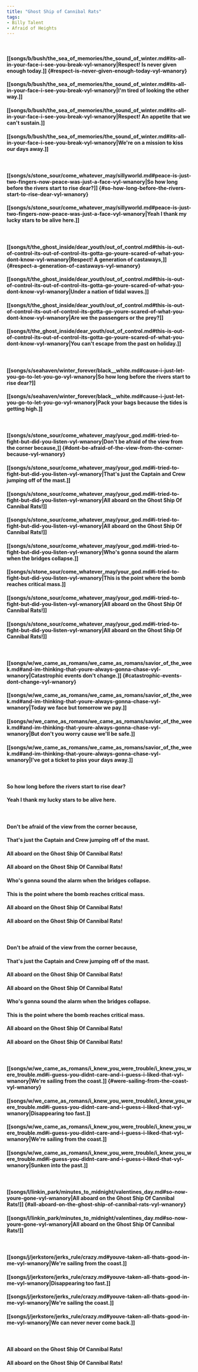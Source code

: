 ```yaml
---
title: "Ghost Ship of Cannibal Rats"
tags:
- Billy Talent
- Afraid of Heights
---
```

&nbsp;
#### [[songs/b/bush/the_sea_of_memories/the_sound_of_winter.md#its-all-in-your-face-i-see-you-break-vyl-wnanory|Respect! Is never given enough today.]] {#respect-is-never-given-enough-today-vyl-wnanory}
#### [[songs/b/bush/the_sea_of_memories/the_sound_of_winter.md#its-all-in-your-face-i-see-you-break-vyl-wnanory|I'm tired of looking the other way.]]
#### [[songs/b/bush/the_sea_of_memories/the_sound_of_winter.md#its-all-in-your-face-i-see-you-break-vyl-wnanory|Respect! An appetite that we can't sustain.]]
#### [[songs/b/bush/the_sea_of_memories/the_sound_of_winter.md#its-all-in-your-face-i-see-you-break-vyl-wnanory|We're on a mission to kiss our days away.]]
&nbsp;
#### [[songs/s/stone_sour/come_whatever_may/sillyworld.md#peace-is-just-two-fingers-now-peace-was-just-a-face-vyl-wnanory|So how long before the rivers start to rise dear?]] {#so-how-long-before-the-rivers-start-to-rise-dear-vyl-wnanory}
#### [[songs/s/stone_sour/come_whatever_may/sillyworld.md#peace-is-just-two-fingers-now-peace-was-just-a-face-vyl-wnanory|Yeah I thank my lucky stars to be alive here.]]
&nbsp;
#### [[songs/t/the_ghost_inside/dear_youth/out_of_control.md#this-is-out-of-control-its-out-of-control-its-gotta-go-youre-scared-of-what-you-dont-know-vyl-wnanory|Respect! A generation of castaways,]] {#respect-a-generation-of-castaways-vyl-wnanory}
#### [[songs/t/the_ghost_inside/dear_youth/out_of_control.md#this-is-out-of-control-its-out-of-control-its-gotta-go-youre-scared-of-what-you-dont-know-vyl-wnanory|Under a nation of tidal waves.]]
#### [[songs/t/the_ghost_inside/dear_youth/out_of_control.md#this-is-out-of-control-its-out-of-control-its-gotta-go-youre-scared-of-what-you-dont-know-vyl-wnanory|Are we the passengers or the prey?]]
#### [[songs/t/the_ghost_inside/dear_youth/out_of_control.md#this-is-out-of-control-its-out-of-control-its-gotta-go-youre-scared-of-what-you-dont-know-vyl-wnanory|You can't escape from the past on holiday.]]
&nbsp;
#### [[songs/s/seahaven/winter_forever/black__white.md#cause-i-just-let-you-go-to-let-you-go-vyl-wnanory|So how long before the rivers start to rise dear?]]
#### [[songs/s/seahaven/winter_forever/black__white.md#cause-i-just-let-you-go-to-let-you-go-vyl-wnanory|Pack your bags because the tides is getting high.]]
&nbsp;
#### [[songs/s/stone_sour/come_whatever_may/your_god.md#i-tried-to-fight-but-did-you-listen-vyl-wnanory|Don't be afraid of the view from the corner because,]] {#dont-be-afraid-of-the-view-from-the-corner-because-vyl-wnanory}
#### [[songs/s/stone_sour/come_whatever_may/your_god.md#i-tried-to-fight-but-did-you-listen-vyl-wnanory|That's just the Captain and Crew jumping off of the mast.]]
#### [[songs/s/stone_sour/come_whatever_may/your_god.md#i-tried-to-fight-but-did-you-listen-vyl-wnanory|All aboard on the Ghost Ship Of Cannibal Rats!]]
#### [[songs/s/stone_sour/come_whatever_may/your_god.md#i-tried-to-fight-but-did-you-listen-vyl-wnanory|All aboard on the Ghost Ship Of Cannibal Rats!]]
#### [[songs/s/stone_sour/come_whatever_may/your_god.md#i-tried-to-fight-but-did-you-listen-vyl-wnanory|Who's gonna sound the alarm when the bridges collapse.]]
#### [[songs/s/stone_sour/come_whatever_may/your_god.md#i-tried-to-fight-but-did-you-listen-vyl-wnanory|This is the point where the bomb reaches critical mass.]]
#### [[songs/s/stone_sour/come_whatever_may/your_god.md#i-tried-to-fight-but-did-you-listen-vyl-wnanory|All aboard on the Ghost Ship Of Cannibal Rats!]]
#### [[songs/s/stone_sour/come_whatever_may/your_god.md#i-tried-to-fight-but-did-you-listen-vyl-wnanory|All aboard on the Ghost Ship Of Cannibal Rats!]]
&nbsp;
#### [[songs/w/we_came_as_romans/we_came_as_romans/savior_of_the_week.md#and-im-thinking-that-youre-always-gonna-chase-vyl-wnanory|Catastrophic events don't change.]] {#catastrophic-events-dont-change-vyl-wnanory}
#### [[songs/w/we_came_as_romans/we_came_as_romans/savior_of_the_week.md#and-im-thinking-that-youre-always-gonna-chase-vyl-wnanory|Today we face but tomorrow we pay.]]
#### [[songs/w/we_came_as_romans/we_came_as_romans/savior_of_the_week.md#and-im-thinking-that-youre-always-gonna-chase-vyl-wnanory|But don't you worry cause we'll be safe.]]
#### [[songs/w/we_came_as_romans/we_came_as_romans/savior_of_the_week.md#and-im-thinking-that-youre-always-gonna-chase-vyl-wnanory|I've got a ticket to piss your days away.]]
&nbsp;
#### So how long before the rivers start to rise dear?
#### Yeah I thank my lucky stars to be alive here.
&nbsp;
#### Don't be afraid of the view from the corner because,
#### That's just the Captain and Crew jumping off of the mast.
#### All aboard on the Ghost Ship Of Cannibal Rats!
#### All aboard on the Ghost Ship Of Cannibal Rats!
#### Who's gonna sound the alarm when the bridges collapse.
#### This is the point where the bomb reaches critical mass.
#### All aboard on the Ghost Ship Of Cannibal Rats!
#### All aboard on the Ghost Ship Of Cannibal Rats!
&nbsp;
#### Don't be afraid of the view from the corner because,
#### That's just the Captain and Crew jumping off of the mast.
#### All aboard on the Ghost Ship Of Cannibal Rats!
#### All aboard on the Ghost Ship Of Cannibal Rats!
#### Who's gonna sound the alarm when the bridges collapse.
#### This is the point where the bomb reaches critical mass.
#### All aboard on the Ghost Ship Of Cannibal Rats!
#### All aboard on the Ghost Ship Of Cannibal Rats!
&nbsp;
#### [[songs/w/we_came_as_romans/i_knew_you_were_trouble/i_knew_you_were_trouble.md#i-guess-you-didnt-care-and-i-guess-i-liked-that-vyl-wnanory|We're sailing from the coast.]] {#were-sailing-from-the-coast-vyl-wnanory}
#### [[songs/w/we_came_as_romans/i_knew_you_were_trouble/i_knew_you_were_trouble.md#i-guess-you-didnt-care-and-i-guess-i-liked-that-vyl-wnanory|Disappearing too fast.]]
#### [[songs/w/we_came_as_romans/i_knew_you_were_trouble/i_knew_you_were_trouble.md#i-guess-you-didnt-care-and-i-guess-i-liked-that-vyl-wnanory|We're sailing from the coast.]]
#### [[songs/w/we_came_as_romans/i_knew_you_were_trouble/i_knew_you_were_trouble.md#i-guess-you-didnt-care-and-i-guess-i-liked-that-vyl-wnanory|Sunken  into the past.]]
&nbsp;
#### [[songs/l/linkin_park/minutes_to_midnight/valentines_day.md#so-now-youre-gone-vyl-wnanory|All aboard on the Ghost Ship Of Cannibal Rats!]] {#all-aboard-on-the-ghost-ship-of-cannibal-rats-vyl-wnanory}
#### [[songs/l/linkin_park/minutes_to_midnight/valentines_day.md#so-now-youre-gone-vyl-wnanory|All aboard on the Ghost Ship Of Cannibal Rats!]]
&nbsp;
#### [[songs/j/jerkstore/jerks_rule/crazy.md#youve-taken-all-thats-good-in-me-vyl-wnanory|We're sailing from the coast.]]
#### [[songs/j/jerkstore/jerks_rule/crazy.md#youve-taken-all-thats-good-in-me-vyl-wnanory|Disappearing too fast.]]
#### [[songs/j/jerkstore/jerks_rule/crazy.md#youve-taken-all-thats-good-in-me-vyl-wnanory|We're sailing the coast.]]
#### [[songs/j/jerkstore/jerks_rule/crazy.md#youve-taken-all-thats-good-in-me-vyl-wnanory|We can never never come back.]]
&nbsp;
#### All aboard on the Ghost Ship Of Cannibal Rats!
#### All aboard on the Ghost Ship Of Cannibal Rats!
